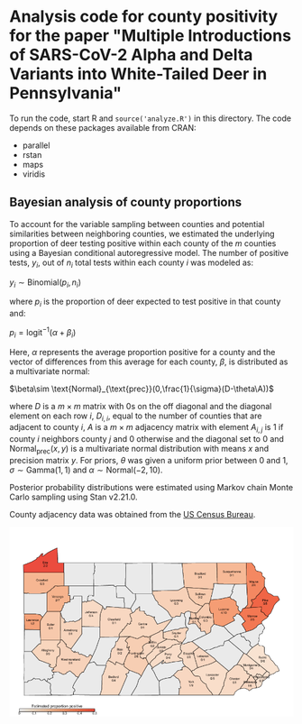 # Analysis code for county positivity for the paper "Multiple Introductions of SARS-CoV-2 Alpha and Delta Variants into White-Tailed Deer in Pennsylvania"

To run the code, start R and `source('analyze.R')` in this directory. The code depends on these packages available from CRAN:

* parallel
* rstan
* maps
* viridis


## Bayesian analysis of county proportions

To account for the variable sampling between counties and potential
similarities between neighboring counties, we estimated the underlying
proportion of deer testing positive within each county of the $m$
counties using a Bayesian conditional autoregressive model. The number
of positive tests, $y_{i}$, out of $n_{i}$ total tests within each
county $i$ was modeled as:

$y_{i}\sim \text{Binomial}(p_{i},n_{i})$

where $p_{i}$ is the proportion of deer expected to test positive in
that county and:

$p_{i} = \text{logit}^{- 1}( \alpha + \beta_{i} )$

Here, $\alpha$ represents the average proportion positive for a county
and the vector of differences from this average for each county,
$\beta$, is distributed as a multivariate normal:

$\beta\sim \text{Normal}_{\text{prec}}(0,\frac{1}{\sigma}(D-\theta\A))$

where $D$ is a $m \times m$ matrix with 0s on the off diagonal and the
diagonal element on each row $i$, $D_{i,i}$, equal to the number of
counties that are adjacent to county $i$, $A$ is a $m \times m$
adjacency matrix with element $A_{i,j}$ is 1 if county $i$ neighbors
county $j$ and 0 otherwise and the diagonal set to 0 and
$\text{Normal}_{\text{prec}}(x,y)$ is a
multivariate normal distribution with means $x$ and precision matrix
$y$. For priors, $\theta$ was given a uniform prior between 0
and 1, $\sigma\sim \text{Gamma}(1,1)$ and
$\alpha\sim \text{Normal}(-2,10)$.

Posterior probability distributions were estimated using Markov chain
Monte Carlo sampling using Stan v2.21.0.

County adjacency data was obtained from the 
[US Census Bureau](https://www.census.gov/geographies/reference-files/2010/geo/county-adjacency.html).

![plot of estimated county positivity](countyPositivity.png)
